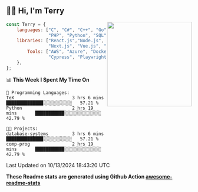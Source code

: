<h2>👋🏻 Hi, I'm Terry</h2>

<img align='right' src="https://media.giphy.com/media/fkZukR450RQ1qnGaq9/giphy.gif" width="230">

```javascript
const Terry = {
    languages: ["C", "C#", "C++", "Go", "Java", "Javascript",
                "PHP", "Python", "SQL", "Typescript"],
    libraries: ["React.js","Node.js", ".Net", "Express.js",
                "Next.js", "Vue.js", "Astro.js", "CUDA"],
        Tools: ["AWS", "Azure", "Docker🐳", "Git", "Figma",
                "Cypress", "Playwright", "Postman", "Jira"],
    },
};
```
<!--START_SECTION:waka-->
📊 **This Week I Spent My Time On** 

```text
💬 Programming Languages: 
TeX                      3 hrs 6 mins        ██████████████░░░░░░░░░░░   57.21 % 
Python                   2 hrs 19 mins       ███████████░░░░░░░░░░░░░░   42.79 % 

🐱‍💻 Projects: 
database-systems         3 hrs 6 mins        ██████████████░░░░░░░░░░░   57.21 % 
comp-prog                2 hrs 19 mins       ███████████░░░░░░░░░░░░░░   42.79 % 
```


 Last Updated on 10/13/2024 18:43:20 UTC
<!--END_SECTION:waka-->

**These Readme stats are generated using Github Action [awesome-readme-stats](https://github.com/anmol098/waka-readme-stats)**
